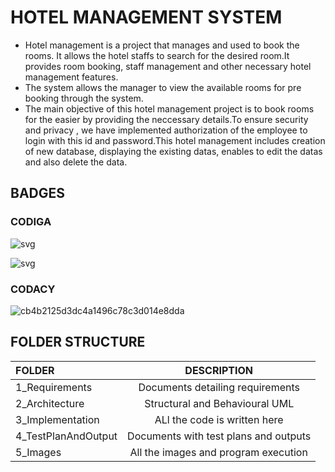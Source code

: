 # HOTEL MANAGEMENT SYSTEM
  * Hotel management is a project that manages and used to book the rooms. It allows the hotel staffs to search for the desired room.It provides room booking, staff     management and other necessary hotel management features. 
  * The system allows the manager to view the available rooms for pre booking through the system.
  * The main objective of this hotel management project is to book rooms for the easier by providing the neccessary details.To ensure security and privacy , we have implemented authorization of the employee to login with this id and password.This hotel management includes creation of new database, displaying the existing datas, enables to edit the datas and also delete the data.

## BADGES
### CODIGA
  ![svg](https://user-images.githubusercontent.com/101448351/161425309-159bb43e-c217-48ab-9b09-3728cce05980.svg)
  
  ![svg](https://user-images.githubusercontent.com/101448351/161425325-5aba5f4f-4f6e-48b0-b5e1-374d65989357.svg)
  
 ### CODACY
   ![cb4b2125d3dc4a1496c78c3d014e8dda](https://user-images.githubusercontent.com/101448351/161425400-db1e76fc-a644-49ba-9eb0-d9b94a466950.svg)
   
 ## FOLDER STRUCTURE
   |       FOLDER        |              DESCRIPTION                   |
| :---                |     :---:                                  |
| 1_Requirements      | Documents detailing requirements           |
| 2_Architecture      | Structural and Behavioural UML             |
| 3_Implementation    | ALl the code is written here               | 
| 4_TestPlanAndOutput | Documents with test plans and outputs      | 
| 5_Images            | All the images and program execution 



  
